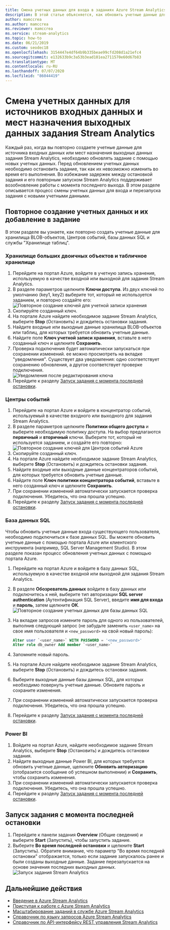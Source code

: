 ```yaml
---
title: Смена учетных данных для входа в заданиях Azure Stream Analytics
description: В этой статье объясняется, как обновить учетные данные для приемников входных и выходных данных в заданиях Azure Stream Analytics.
author: mamccrea
ms.author: mamccrea
ms.reviewer: mamccrea
ms.service: stream-analytics
ms.topic: how-to
ms.date: 06/21/2019
ms.custom: seodec18
ms.openlocfilehash: 3154447e4df64b9b335beae99cfd208d1a21efc4
ms.sourcegitcommit: e132633b9c3a53b3ead101ea2711570e60d67b83
ms.translationtype: MT
ms.contentlocale: ru-RU
ms.lasthandoff: 07/07/2020
ms.locfileid: "86044419"
---
```

# <a name="rotate-login-credentials-for-inputs-and-outputs-of-a-stream-analytics-job"></a>Смена учетных данных для источников входных данных и мест назначения выходных данных задания Stream Analytics

Каждый раз, когда вы повторно создаете учетные данные для источника входных данных или мест назначения выходных данных задания Stream Analytics, необходимо обновлять задание с помощью новых учетных данных. Перед обновлением учетных данных необходимо остановить задание, так как их невозможно изменить во время его выполнения. Во избежание задержек между остановкой задания и его повторным запуском Stream Analytics поддерживает возобновление работы с момента последнего выхода. В этом разделе описывается процесс смены учетных данных для входа и перезапуска задания с новыми учетными данными.

## <a name="regenerate-new-credentials-and-update-your-job-with-the-new-credentials"></a>Повторное создание учетных данных и их добавление в задание 

В этом разделе вы узнаете, как повторно создать учетные данные для хранилища BLOB-объектов, Центров событий, базы данных SQL и службы "Хранилище таблиц". 

### <a name="blob-storagetable-storage"></a>Хранилище больших двоичных объектов и табличное хранилище
1. Перейдите на портал Azure, войдите в учетную запись хранения, используемую в качестве входной или выходной для задания Stream Analytics.    
2. В разделе параметров щелкните **Ключи доступа**. Из двух ключей по умолчанию (key1, key2) выберите тот, который не используется заданием, и повторно создайте его:  
   ![Повторное создание ключей для учетной записи хранения](media/stream-analytics-login-credentials-inputs-outputs/regenerate-storage-keys.png)
3. Скопируйте созданный ключ.    
4. На портале Azure найдите необходимое задание Stream Analytics, выберите **Stop** (Остановить) и дождитесь остановки задания.    
5. Найдите входные или выходные данные хранилища BLOB-объектов или таблиц, для которых требуется обновить учетные данные.    
6. Найдите поле **Ключ учетной записи хранения**, вставьте в него созданный ключ и щелкните **Сохранить**.    
7. Проверка подключения будет автоматически запускаться при сохранении изменений. ее можно просмотреть на вкладке "уведомления". Существует два уведомления: одно соответствует сохранению обновления, а другое соответствует проверке подключения.  
   ![Уведомления после редактирования ключа](media/stream-analytics-login-credentials-inputs-outputs/edited-key-notifications.png)
8. Перейдите к разделу [Запуск задания с момента последней остановки](#start-your-job-from-the-last-stopped-time).

### <a name="event-hubs"></a>Центры событий

1. Перейдите на портал Azure и войдите в концентратор событий, используемый в качестве входного или выходного для задания Stream Analytics.    
2. В разделе параметров щелкните **Политики общего доступа** и выберите необходимую политику доступа. На выбор предлагаются **первичный** и **вторичный** ключи. Выберите тот, который не используется заданием, и создайте его повторно:  
   ![Повторное создание ключей для Центров событий Azure](media/stream-analytics-login-credentials-inputs-outputs/regenerate-event-hub-keys.png)
3. Скопируйте созданный ключ.    
4. На портале Azure найдите необходимое задание Stream Analytics, выберите **Stop** (Остановить) и дождитесь остановки задания.    
5. Найдите входные или выходные данные концентраторов событий, для которых требуется обновить учетные данные.    
6. Найдите поле **Ключ политики концентратора событий**, вставьте в него созданный ключ и щелкните **Сохранить**.    
7. При сохранении изменений автоматически запускается проверка подключения. Убедитесь, что она прошла успешно.    
8. Перейдите к разделу [Запуск задания с момента последней остановки](#start-your-job-from-the-last-stopped-time).

### <a name="sql-database"></a>База данных SQL

Чтобы обновить учетные данные входа существующего пользователя, необходимо подключиться к базе данных SQL. Вы можете обновить учетные данные с помощью портала Azure или клиентского инструмента (например, SQL Server Management Studio). В этом разделе показан процесс обновления учетных данных с помощью портала Azure.

1. Перейдите на портал Azure и войдите в базу данных SQL, используемую в качестве входной или выходной для задания Stream Analytics.    
2. В разделе **Обозреватель данных** войдите в базу данных или подключитесь к ней, выберите тип авторизации **SQL server authentication** (Аутентификация SQL Server), введите **имя для входа** и **пароль**, затем щелкните **ОК**.  
   ![Повторное создание учетных данных для базы данных SQL](media/stream-analytics-login-credentials-inputs-outputs/regenerate-sql-credentials.png)

3. На вкладке запросов измените пароль для одного из пользователей, выполнив следующий запрос (не забудьте заменить `<user_name>` на свое имя пользователя и `<new_password>` на свой новый пароль):  

   ```SQL
   Alter user `<user_name>` WITH PASSWORD = '<new_password>'
   Alter role db_owner Add member `<user_name>`
   ```

4. Запомните новый пароль.    
5. На портале Azure найдите необходимое задание Stream Analytics, выберите **Stop** (Остановить) и дождитесь остановки задания.    
6. Выберите выходные данные базы данных SQL, для которых необходимо повернуть учетные данные. Обновите пароль и сохраните изменения.    
7. При сохранении изменений автоматически запускается проверка подключения. Убедитесь, что она прошла успешно.    
8. Перейдите к разделу [Запуск задания с момента последней остановки](#start-your-job-from-the-last-stopped-time).

### <a name="power-bi"></a>Power BI
1. Войдите на портал Azure, найдите необходимое задание Stream Analytics, выберите **Stop** (Остановить) и дождитесь остановки задания.    
2. Найдите выходные данные Power BI, для которых требуется обновить учетные данные, щелкните **Обновить авторизацию** (отобразится сообщение об успешном выполнении) и **Сохранить**, чтобы сохранить изменения.    
3. При сохранении изменений автоматически запускается проверка подключения. Убедитесь, что она прошла успешно.    
4. Перейдите к разделу [Запуск задания с момента последней остановки](#start-your-job-from-the-last-stopped-time).

## <a name="start-your-job-from-the-last-stopped-time"></a>Запуск задания с момента последней остановки

1. Перейдите к панели задания **Overview** (Общие сведения) и выберите **Start** (Запустить), чтобы запустить задание.    
2. Выберите **Во время последней остановки** и щелкните **Start** (Запустить). Обратите внимание, что параметр "Во время последней остановки" отображается, только если задание запускалось ранее и были созданы выходные данные. Задание перезапускается на основе значения последних выходных данных.
   ![Запуск задания Stream Analytics](media/stream-analytics-login-credentials-inputs-outputs/start-stream-analytics-job.png)

## <a name="next-steps"></a>Дальнейшие действия
* [Введение в Azure Stream Analytics](stream-analytics-introduction.md)
* [Приступая к работе с Azure Stream Analytics](stream-analytics-real-time-fraud-detection.md)
* [Масштабирование заданий в службе Azure Stream Analytics](stream-analytics-scale-jobs.md)
* [Справочник по языку запросов Azure Stream Analytics](https://docs.microsoft.com/stream-analytics-query/stream-analytics-query-language-reference)
* [Справочник по API-интерфейсу REST управления Stream Analytics](https://msdn.microsoft.com/library/azure/dn835031.aspx)

